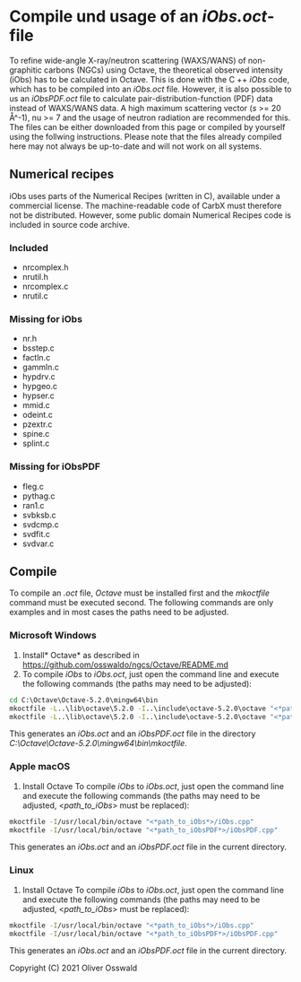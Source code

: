 # Compile und usage of an *iObs.oct*-file
To refine wide-angle X-ray/neutron scattering (WAXS/WANS) of non-graphitic carbons (NGCs) using Octave, the theoretical observed intensity (iObs) has to be calculated in Octave. This is done with the C ++ *iObs* code, which has to be compiled into an *iObs.oct* file.
However, it is also possible to us an *iObsPDF.oct* file to calculate pair-distribution-function (PDF) data instead of WAXS/WANS data. A high maximum scattering vector (*s* >= 20 Å^-1), nu >= 7 and the usage of neutron radiation are recommended for this.
The files can be either downloaded from this page or compiled by yourself using the follwing instructions.
Please note that the files already compiled here may not always be up-to-date and will not work on all systems.

## Numerical recipes
iObs uses parts of the Numerical Recipes (written in C), available under a commercial license. The machine-readable code of CarbX must therefore not be distributed. However, some public domain Numerical Recipes code is included in source code archive.

### Included
* nrcomplex.h
* nrutil.h
* nrcomplex.c
* nrutil.c

### Missing for iObs
* nr.h
* bsstep.c
* factln.c
* gammln.c
* hypdrv.c
* hypgeo.c
* hypser.c
* mmid.c
* odeint.c
* pzextr.c
* spine.c
* splint.c

### Missing for iObsPDF
* fleg.c
* pythag.c
* ran1.c
* svbksb.c
* svdcmp.c
* svdfit.c
* svdvar.c

## Compile
To compile an *.oct* file, *Octave* must be installed first and the *mkoctfile* command must be executed second. The following commands are only examples and in most cases the paths need to be adjusted.

### Microsoft Windows
1. Install* Octave* as described in https://github.com/osswaldo/ngcs/Octave/README.md
2. To compile *iObs* to *iObs.oct*, just open the command line and execute the following commands (the paths may need to be adjusted):
```cmd
cd C:\Octave\Octave-5.2.0\mingw64\bin
mkoctfile -L..\lib\octave\5.2.0 -I..\include\octave-5.2.0\octave "<*path_to_iObsPDF*>\iObs.cpp"
mkoctfile -L..\lib\octave\5.2.0 -I..\include\octave-5.2.0\octave "<*path_to_iObsPDF*>\iObsPDF.cpp"
```
This generates an *iObs.oct* and an *iObsPDF.oct* file in the directory *C:\Octave\Octave-5.2.0\mingw64\bin\mkoctfile*.

### Apple macOS
1. Install Octave
To compile *iObs* to *iObs.oct*, just open the command line and execute the following commands (the paths may need to be adjusted, <*path_to_iObs*> must be replaced):
```bash
mkoctfile -I/usr/local/bin/octave "<*path_to_iObs*>/iObs.cpp"
mkoctfile -I/usr/local/bin/octave "<*path_to_iObsPDF*>/iObsPDF.cpp"
```
This generates an *iObs.oct* and an *iObsPDF.oct* file in the current directory.

### Linux
1. Install Octave
To compile *iObs* to *iObs.oct*, just open the command line and execute the following commands (the paths may need to be adjusted, <*path_to_iObs*> must be replaced):
```bash
mkoctfile -I/usr/local/bin/octave "<*path_to_iObs*>/iObs.cpp"
mkoctfile -I/usr/local/bin/octave "<*path_to_iObsPDF*>/iObsPDF.cpp"
```
This generates an *iObs.oct* and an *iObsPDF.oct* file in the current directory.

Copyright (C) 2021 Oliver Osswald